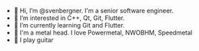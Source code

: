 - 👋 Hi, I’m @svenbergner. I'm a senior software engineer. 
- 👀 I’m interested in C++, Qt, Git, Flutter.
- 🌱 I’m currently learning Git and Flutter.
- 🤘 I'm a metal head. I love Powermetal, NWOBHM, Speedmetal
- 🎸 I play guitar
